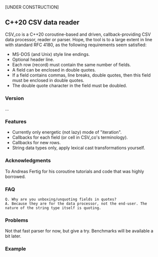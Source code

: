 [UNDER CONSTRUCTION]

## C++20 CSV data reader

CSV_co is a C++20 coroutine-based and driven, callback-providing CSV data processor, reader or parser. Hope, the tool is to a large extent in line with standard RFC 4180, as the following requirements seem satisfied:

- MS-DOS (and Unix) style line endings.
- Optional header line.
- Each row (record) must contain the same number of fields.
- A field can be enclosed in double quotes.
- If a field contains commas, line breaks, double quotes, then this field must be enclosed in double quotes.
- The double quote character in the field must be doubled.

### Version
...

### Features
- Currently only energetic (not lazy) mode of "iteration".
- Callbacks for each field (or cell in CSV_co's terminology).
- Callbacks for new rows.
- String data types only, apply lexical cast transformations yourself.

### Acknowledgments
To Andreas Fertig for his coroutine tutorials and code that was highly borrowed.

### FAQ
    Q. Why are you unboxing/unquoting fields in quotes?
    A. Because they are for the data processor, not the end-user. The nature of the string type itself is quoting.

### Problems
Not that fast parser for now, but give a try.  Benchmarks will be available a bit later.

### Example

